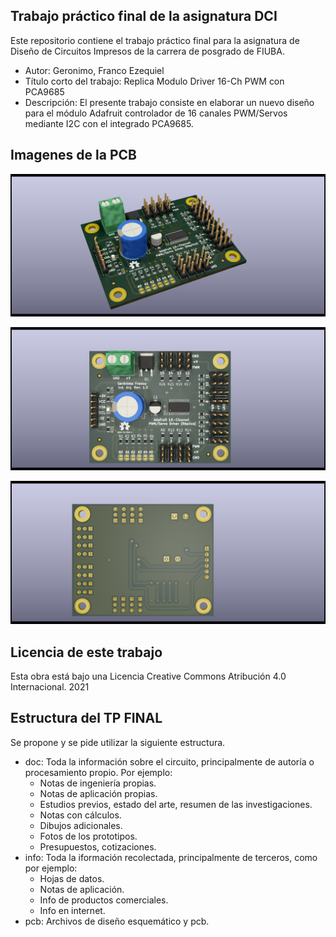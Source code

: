 ## Trabajo práctico final de la asignatura DCI ##
Este repositorio contiene el trabajo práctico final para la asignatura de Diseño de Circuitos Impresos de la carrera de posgrado de FIUBA.

* Autor: Geronimo, Franco Ezequiel
* Título corto del trabajo:  Replica Modulo Driver 16-Ch PWM con PCA9685
* Descripción:  El presente trabajo consiste en elaborar un nuevo diseño para el módulo Adafruit controlador de 16 canales PWM/Servos mediante I2C con el integrado PCA9685.
  
## Imagenes de la PCB ##

![PCB1](./pcb/picture/../pictures/vista_3D_renderizado.png)

![PCB1](./pcb/picture/../pictures/vista_superior_renderizado.png)

![PCB1](./pcb/picture/../pictures/vista_inferior_renderizado.png)

## Licencia de este trabajo ##
Esta obra está bajo una Licencia Creative Commons Atribución 4.0 Internacional. 2021

## Estructura del TP FINAL ##

Se propone y se pide utilizar la siguiente estructura.

* doc: Toda la información sobre el circuito, principalmente de autoría o procesamiento propio. Por ejemplo:
  * Notas de ingeniería propias.
  * Notas de aplicación propias.
  * Estudios previos, estado del arte, resumen de las investigaciones.
  * Notas con cálculos.
  * Dibujos adicionales.
  * Fotos de los prototipos.
  * Presupuestos, cotizaciones.
* info: Toda la iformación recolectada, principalmente de terceros, como por ejemplo:
  * Hojas de datos.
  * Notas de aplicación.
  * Info de productos comerciales.
  * Info en internet.
* pcb: Archivos de diseño esquemático y pcb.
